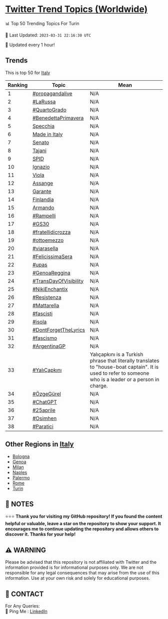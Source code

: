 [Twitter Trend Topics (Worldwide)](https://github.com/ErcinDedeoglu/Twitter-Trend-Topics)
==========


📊 Top 50 Trending Topics For Turin

📆 Last Updated: `2023-03-31 22:16:30 UTC`

🔧 Updated every 1 hour!


## Trends

This is top 50 for [Italy](</Italy>)

| Ranking | Topic | Mean |
| ------- | ------------ | ------------ |
| 1 | [#propagandalive](http://twitter.com/search?q=%23propagandalive) | N/A |
| 2 | [#LaRussa](http://twitter.com/search?q=%23LaRussa) | N/A |
| 3 | [#QuartoGrado](http://twitter.com/search?q=%23QuartoGrado) | N/A |
| 4 | [#BenedettaPrimavera](http://twitter.com/search?q=%23BenedettaPrimavera) | N/A |
| 5 | [Specchia](http://twitter.com/search?q=Specchia) | N/A |
| 6 | [Made in Italy](http://twitter.com/search?q=Made+in+Italy) | N/A |
| 7 | [Senato](http://twitter.com/search?q=Senato) | N/A |
| 8 | [Tajani](http://twitter.com/search?q=Tajani) | N/A |
| 9 | [SPID](http://twitter.com/search?q=SPID) | N/A |
| 10 | [Ignazio](http://twitter.com/search?q=Ignazio) | N/A |
| 11 | [Viola](http://twitter.com/search?q=Viola) | N/A |
| 12 | [Assange](http://twitter.com/search?q=Assange) | N/A |
| 13 | [Garante](http://twitter.com/search?q=Garante) | N/A |
| 14 | [Finlandia](http://twitter.com/search?q=Finlandia) | N/A |
| 15 | [Armando](http://twitter.com/search?q=Armando) | N/A |
| 16 | [#Rampelli](http://twitter.com/search?q=%23Rampelli) | N/A |
| 17 | [#GS30](http://twitter.com/search?q=%23GS30) | N/A |
| 18 | [#fratellidicrozza](http://twitter.com/search?q=%23fratellidicrozza) | N/A |
| 19 | [#ottoemezzo](http://twitter.com/search?q=%23ottoemezzo) | N/A |
| 20 | [#viarasella](http://twitter.com/search?q=%23viarasella) | N/A |
| 21 | [#FelicissimaSera](http://twitter.com/search?q=%23FelicissimaSera) | N/A |
| 22 | [#upas](http://twitter.com/search?q=%23upas) | N/A |
| 23 | [#GenoaReggina](http://twitter.com/search?q=%23GenoaReggina) | N/A |
| 24 | [#TransDayOfVisibility](http://twitter.com/search?q=%23TransDayOfVisibility) | N/A |
| 25 | [#NikiEnchantix](http://twitter.com/search?q=%23NikiEnchantix) | N/A |
| 26 | [#Resistenza](http://twitter.com/search?q=%23Resistenza) | N/A |
| 27 | [#Mattarella](http://twitter.com/search?q=%23Mattarella) | N/A |
| 28 | [#fascisti](http://twitter.com/search?q=%23fascisti) | N/A |
| 29 | [#isola](http://twitter.com/search?q=%23isola) | N/A |
| 30 | [#DontForgetTheLyrics](http://twitter.com/search?q=%23DontForgetTheLyrics) | N/A |
| 31 | [#fascismo](http://twitter.com/search?q=%23fascismo) | N/A |
| 32 | [#ArgentinaGP](http://twitter.com/search?q=%23ArgentinaGP) | N/A |
| 33 | [#YalıÇapkını](http://twitter.com/search?q=%23Yal%c4%b1%c3%87apk%c4%b1n%c4%b1) | Yalıçapkını is a Turkish phrase that literally translates to "house-boat captain". It is used to refer to someone who is a leader or a person in charge. |
| 34 | [#ÖzgeGürel](http://twitter.com/search?q=%23%c3%96zgeG%c3%bcrel) | N/A |
| 35 | [#ChatGPT](http://twitter.com/search?q=%23ChatGPT) | N/A |
| 36 | [#25aprile](http://twitter.com/search?q=%2325aprile) | N/A |
| 37 | [#Osimhen](http://twitter.com/search?q=%23Osimhen) | N/A |
| 38 | [#Paratici](http://twitter.com/search?q=%23Paratici) | N/A |



## Other Regions in [Italy](</Italy>)

* [Bologna](</Italy/Bologna.md>)
* [Genoa](</Italy/Genoa.md>)
* [Milan](</Italy/Milan.md>)
* [Naples](</Italy/Naples.md>)
* [Palermo](</Italy/Palermo.md>)
* [Rome](</Italy/Rome.md>)
* [Turin](</Italy/Turin.md>)



## 📝 NOTES

⭐⭐⭐ **Thank you for visiting my GitHub repository! If you found the content helpful or valuable, leave a star on the repository to show your support. It encourages me to continue updating the repository and allows others to discover it. Thanks for your help!**


## ⚠️ WARNING

Please be advised that this repository is not affiliated with Twitter and the information provided is for informational purposes only. We are not responsible for any legal consequences that may arise from the use of this information. Use at your own risk and solely for educational purposes.


## 📨 CONTACT

 For Any Queries:  
            🏓 Ping Me : [LinkedIn](https://www.linkedin.com/in/ercindedeoglu/)
